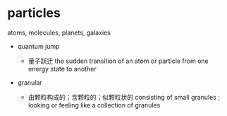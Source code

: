 # particles

atoms, molecules, planets, 
galaxies

- quantum jump
  - 量子跃迁 the sudden transition of an atom or particle from one energy state to another

- granular
  - 由颗粒构成的；含颗粒的；似颗粒状的 consisting of small granules ; looking or feeling like a collection of granules




